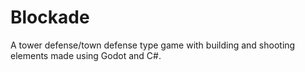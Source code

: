 # Blockade
A tower defense/town defense type game with building and shooting elements made using Godot and C#.
